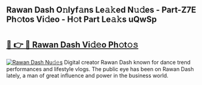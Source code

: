 ## Rawan Dash O𝚗lyf𝚊ns Le𝚊𝚔ed N𝚞𝚍es - Part-Z7E Ph𝚘tos Vi𝚍eo - H𝚘t Part Le𝚊𝚔s uQwSp

# <h2><a href="http://hf5j8l.feru.top/?c=Rawan+Dash">🔗 👉 🔴 Rawan Dash Vi𝚍𝚎o Ph𝚘t𝚘𝚜</a></h2>

[![Rawan Dash Nu𝚍𝚎s](https://i.imgur.com/0TWrTi3.gif)](http://hf5j8l.feru.top/?c=Rawan+Dash)
Digital creator Rawan Dash known for dance trend performances and lifestyle vlogs. The public eye has been on Rawan Dash lately, a man of great influence and power in the business world. 
